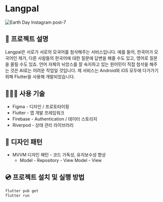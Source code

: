 # Langpal
![Earth Day Instagram post-7](https://github.com/user-attachments/assets/63f9395c-0d81-4fda-92cb-cb3b989a2a08)
## 📝 프로젝트 설명
Langpal은 서로가 서로의 모국어를 첨삭해주는 서비스입니다. 예를 들어, 한국어가 모국어인 제가, 다른 사람들의 한국어에 대한 질문에 답변을 해줄 수도 있고, 영어로 질문을 올릴 수도 있죠. 언어 자체의 뉘앙스를 잘 숙지하고 있는 원어민이 직접 첨삭을 해주는 것은 AI로는 어려운 작업일 것입니다. 제 서비스는 Android와 iOS 모두에 다가가기 위해 Flutter을 사용해 개발되었습니다.
## 🧑🏻‍💻 사용 기술
* Figma - 디자인 / 프로토타이핑
* Flutter - 앱 개발 프레임워크
* Firebase - Authentication / 데이터 스토리지
* Riverpod - 상태 관리 라이브러리
## 🤔 디자인 패턴
* MVVM 디자인 패턴 - 코드 가독성, 유지보수성 향상
  * Model - Repository - View Model - View
## 💿 프로젝트 설치 및 실행 방법
```zsh
flutter pub get
flutter run
```
